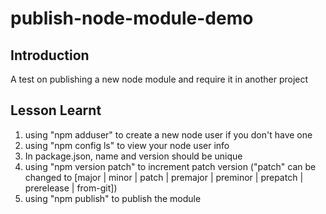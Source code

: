 publish-node-module-demo
==================

Introduction
------------------
A test on publishing a new node module and require it in another project

Lesson Learnt
------------------
1. using "npm adduser" to create a new node user if you don't have one
2. using "npm config ls" to view your node user info
3. In package.json, name and version should be unique
4. using "npm version patch" to increment patch version ("patch" can be changed to [major | minor | patch | premajor | preminor | prepatch | prerelease | from-git])
5. using "npm publish" to publish the module
